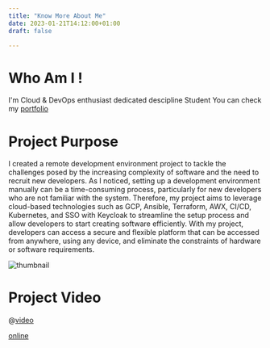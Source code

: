 ```yaml
---
title: "Know More About Me"
date: 2023-01-21T14:12:00+01:00
draft: false

---
```


# Who Am I !
I'm Cloud & DevOps enthusiast dedicated descipline Student 
You can check my [portfolio](https://chamseddineabd.netlify.com)

# Project Purpose

I created a remote development environment project to tackle the challenges posed by the increasing complexity of software and the need to recruit new developers. As I noticed, setting up a development environment manually can be a time-consuming process, particularly for new developers who are not familiar with the system. Therefore, my project aims to leverage cloud-based technologies such as GCP, Ansible, Terraform, AWX, CI/CD, Kubernetes, and SSO with Keycloak to streamline the setup process and allow developers to start creating software efficiently. With my project, developers can access a secure and flexible platform that can be accessed from anywhere, using any device, and eliminate the constraints of hardware or software requirements.


![thumbnail](/thumbnail.png)
# Project Video
@[video](/remotedevenv.mp4)

[online](https://user-images.githubusercontent.com/62959061/229339823-0ffe29e0-6d53-4fce-87f3-a9386a8efe40.mp4)
